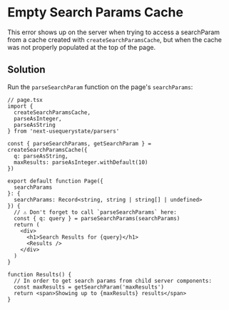 # Empty Search Params Cache

This error shows up on the server when trying to access a searchParam from
a cache created with `createSearchParamsCache`, but when the cache was not
properly populated at the top of the page.

## Solution

Run the `parseSearchParam` function on the page's `searchParams`:

```tsx
// page.tsx
import {
  createSearchParamsCache,
  parseAsInteger,
  parseAsString
} from 'next-usequerystate/parsers'

const { parseSearchParams, getSearchParam } = createSearchParamsCache({
  q: parseAsString,
  maxResults: parseAsInteger.withDefault(10)
})

export default function Page({
  searchParams
}: {
  searchParams: Record<string, string | string[] | undefined>
}) {
  // ⚠️ Don't forget to call `parseSearchParams` here:
  const { q: query } = parseSearchParams(searchParams)
  return (
    <div>
      <h1>Search Results for {query}</h1>
      <Results />
    </div>
  )
}

function Results() {
  // In order to get search params from child server components:
  const maxResults = getSearchParam('maxResults')
  return <span>Showing up to {maxResults} results</span>
}
```
